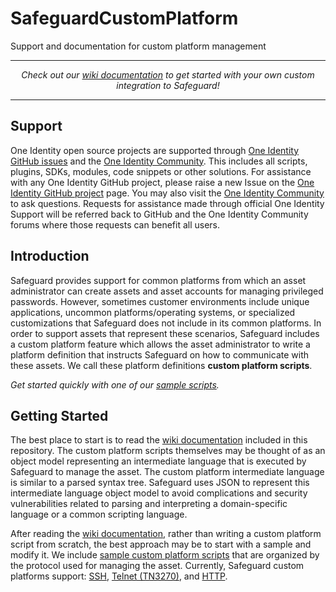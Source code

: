 # SafeguardCustomPlatform

Support and documentation for custom platform management

-----------

<p align="center">
<i>Check out our <a href="../../wiki">wiki documentation</a> to get started with your own custom integration to Safeguard!</i>
</p>

-----------

## Support

One Identity open source projects are supported through [One Identity GitHub issues](https://github.com/OneIdentity/SafeguardCustomPlatform/issues) and the [One Identity Community](https://www.oneidentity.com/community/). This includes all scripts, plugins, SDKs, modules, code snippets or other solutions. For assistance with any One Identity GitHub project, please raise a new Issue on the [One Identity GitHub project](https://github.com/OneIdentity/SafeguardCustomPlatform/issues) page. You may also visit the [One Identity Community](https://www.oneidentity.com/community/) to ask questions.  Requests for assistance made through official One Identity Support will be referred back to GitHub and the One Identity Community forums where those requests can benefit all users.

## Introduction

Safeguard provides support for common platforms from which an asset
administrator can create assets and asset accounts for managing privileged
passwords.  However, sometimes customer environments include unique
applications, uncommon platforms/operating systems, or specialized
customizations that Safeguard does not include in its common platforms.  In
order to support assets that represent these scenarios, Safeguard includes a
custom platform feature which allows the asset administrator to write a
platform definition that instructs Safeguard on how to communicate with these
assets.  We call these platform definitions **custom platform scripts**.

<i>Get started quickly with one of our <a href="SampleScripts">sample scripts</a>.</i>

## Getting Started

The best place to start is to read the <a href="../../wiki">wiki documentation</a>
included in this repository.  The custom platform scripts themselves may be
thought of as an object model representing an intermediate language that is
executed by Safeguard to manage the asset.  The custom platform intermediate
language is similar to a parsed syntax tree.  Safeguard uses JSON to represent
this intermediate language object model to avoid complications and security
vulnerabilities related to parsing and interpreting a domain-specific language
or a common scripting language.

After reading the <a href="../../wiki">wiki documentation</a>, rather than writing a
custom platform script from scratch, the best approach may be to start with
a sample and modify it.  We include <a href="SampleScripts">sample custom
platform scripts</a> that are organized by the protocol used for managing the
asset.  Currently, Safeguard custom platforms support:
<a href="SampleScripts/SSH">SSH</a>,
<a href="SampleScripts/Telnet">Telnet (TN3270)</a>, and
<a href="SampleScripts/HTTP">HTTP</a>.
